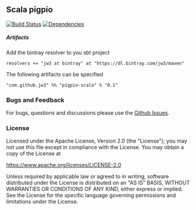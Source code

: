 Scala pigpio
---
[![Build Status](https://travis-ci.org/jw3/pigpio-scala.svg?branch=master)](https://travis-ci.org/jw3/pigpio-scala)
[![Dependencies](https://app.updateimpact.com/badge/701268856357916672/pigpio-scala.svg?config=compile)](https://app.updateimpact.com/latest/701268856357916672/pigpio-scala)

##### Artifacts

Add the bintray resolver to you sbt project

```resolvers += "jw3 at bintray" at "https://dl.bintray.com/jw3/maven"```

The following artifacts can be specified

```"com.github.jw3" %% "pigpio-scala" % "0.1"```

### Bugs and Feedback

For bugs, questions and discussions please use the [Github Issues](https://github.com/jw3/pigpio-scala/issues).

### License

Licensed under the Apache License, Version 2.0 (the "License");
you may not use this file except in compliance with the License.
You may obtain a copy of the License at

<https://www.apache.org/licenses/LICENSE-2.0>

Unless required by applicable law or agreed to in writing, software
distributed under the License is distributed on an "AS IS" BASIS,
WITHOUT WARRANTIES OR CONDITIONS OF ANY KIND, either express or implied.
See the License for the specific language governing permissions and
limitations under the License.
